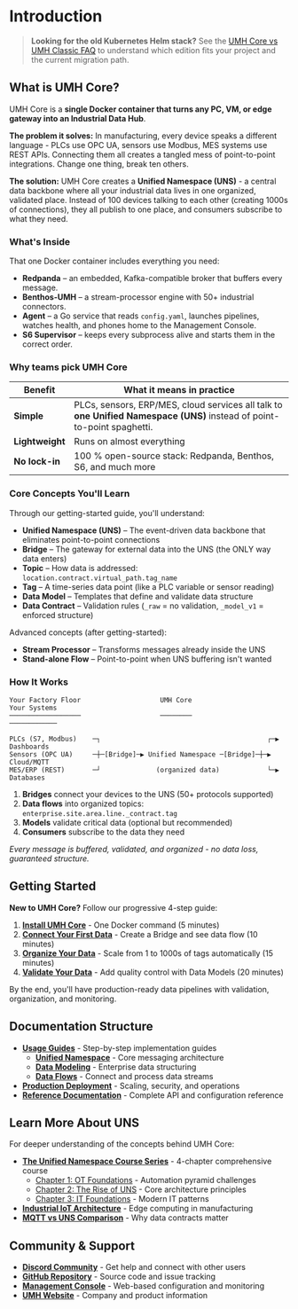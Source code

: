 # Introduction

> **Looking for the old Kubernetes Helm stack?** See the [UMH Core vs UMH Classic FAQ](umh-core-vs-classic-faq.md) to understand which edition fits your project and the current migration path.

## What is UMH Core?

UMH Core is a **single Docker container that turns any PC, VM, or edge gateway into an Industrial Data Hub**.

**The problem it solves:** In manufacturing, every device speaks a different language - PLCs use OPC UA, sensors use Modbus, MES systems use REST APIs. Connecting them all creates a tangled mess of point-to-point integrations. Change one thing, break ten others.

**The solution:** UMH Core creates a **Unified Namespace (UNS)** - a central data backbone where all your industrial data lives in one organized, validated place. Instead of 100 devices talking to each other (creating 1000s of connections), they all publish to one place, and consumers subscribe to what they need.

### What's Inside

That one Docker container includes everything you need:

* **Redpanda** – an embedded, Kafka-compatible broker that buffers every message.
* **Benthos-UMH** – a stream-processor engine with 50+ industrial connectors.
* **Agent** – a Go service that reads `config.yaml`, launches pipelines, watches health, and phones home to the Management Console.
* **S6 Supervisor** – keeps every subprocess alive and starts them in the correct order.

### Why teams pick UMH Core

| Benefit         | What it means in practice                                                                                               |
| --------------- | ----------------------------------------------------------------------------------------------------------------------- |
| **Simple**      | PLCs, sensors, ERP/MES, cloud services all talk to **one Unified Namespace (UNS)** instead of point-to-point spaghetti. |
| **Lightweight** | Runs on almost everything                                                                                               |
| **No lock-in**  | 100 % open-source stack: Redpanda, Benthos, S6, and much more                                                           |

### Core Concepts You'll Learn

Through our getting-started guide, you'll understand:

* **Unified Namespace (UNS)** – The event-driven data backbone that eliminates point-to-point connections
* **Bridge** – The gateway for external data into the UNS (the ONLY way data enters)
* **Topic** – How data is addressed: `location.contract.virtual_path.tag_name`
* **Tag** – A time-series data point (like a PLC variable or sensor reading)
* **Data Model** – Templates that define and validate data structure
* **Data Contract** – Validation rules (`_raw` = no validation, `_model_v1` = enforced structure)

Advanced concepts (after getting-started):
* **Stream Processor** – Transforms messages already inside the UNS
* **Stand-alone Flow** – Point-to-point when UNS buffering isn't wanted

### How It Works

```
Your Factory Floor                    UMH Core                         Your Systems
──────────────────                    ────────                         ────────────
                                                        
PLCs (S7, Modbus)    ─┐                                          ┌─▶ Dashboards
Sensors (OPC UA)     ─┼─[Bridge]─▶ Unified Namespace ─[Bridge]─┼─▶ Cloud/MQTT
MES/ERP (REST)       ─┘              (organized data)            └─▶ Databases
```

1. **Bridges** connect your devices to the UNS (50+ protocols supported)
2. **Data flows** into organized topics: `enterprise.site.area.line._contract.tag`
3. **Models** validate critical data (optional but recommended)
4. **Consumers** subscribe to the data they need

_Every message is buffered, validated, and organized - no data loss, guaranteed structure._

## Getting Started

**New to UMH Core?** Follow our progressive 4-step guide:

1. [**Install UMH Core**](getting-started/README.md) - One Docker command (5 minutes)
2. [**Connect Your First Data**](getting-started/1-connect-data.md) - Create a Bridge and see data flow (10 minutes)
3. [**Organize Your Data**](getting-started/2-organize-data.md) - Scale from 1 to 1000s of tags automatically (15 minutes)
4. [**Validate Your Data**](getting-started/3-validate-data.md) - Add quality control with Data Models (20 minutes)

By the end, you'll have production-ready data pipelines with validation, organization, and monitoring.

## Documentation Structure

* [**Usage Guides**](usage/) - Step-by-step implementation guides
  * [**Unified Namespace**](usage/unified-namespace/) - Core messaging architecture
  * [**Data Modeling**](usage/data-modeling/) - Enterprise data structuring
  * [**Data Flows**](usage/data-flows/) - Connect and process data streams
* [**Production Deployment**](production/) - Scaling, security, and operations
* [**Reference Documentation**](reference/) - Complete API and configuration reference

## Learn More About UNS

For deeper understanding of the concepts behind UMH Core:

* [**The Unified Namespace Course Series**](https://learn.umh.app/featured/) - 4-chapter comprehensive course
  * [Chapter 1: OT Foundations](https://learn.umh.app/lesson/chapter-1-the-foundations-of-the-unified-namespace-in-operational-technology/) - Automation pyramid challenges
  * [Chapter 2: The Rise of UNS](https://learn.umh.app/lesson/chapter-2-the-rise-of-the-unified-namespace/) - Core architecture principles
  * [Chapter 3: IT Foundations](https://learn.umh.app/lesson/chapter-3-the-foundations-of-the-unified-namespace-in-information-technology/) - Modern IT patterns
* [**Industrial IoT Architecture**](https://learn.umh.app/blog/cloud-native-technologies-on-the-edge-in-manufacturing/) - Edge computing in manufacturing
* [**MQTT vs UNS Comparison**](https://learn.umh.app/blog/what-is-mqtt-why-most-mqtt-explanations-suck-and-our-attempt-to-fix-them/) - Why data contracts matter

## Community & Support

* [**Discord Community**](https://discord.gg/F9mqkZnm8U) - Get help and connect with other users
* [**GitHub Repository**](https://github.com/united-manufacturing-hub/united-manufacturing-hub) - Source code and issue tracking
* [**Management Console**](https://management.umh.app) - Web-based configuration and monitoring
* [**UMH Website**](https://www.umh.app/) - Company and product information
